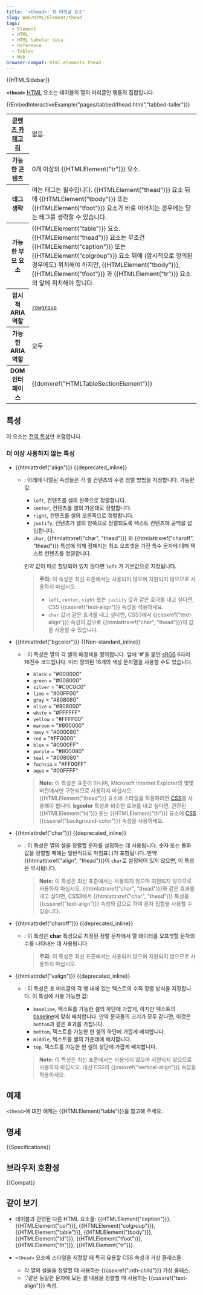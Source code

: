 ```yaml
---
title: '<thead>: 표 머릿글 요소'
slug: Web/HTML/Element/thead
tags:
  - Element
  - HTML
  - HTML tabular data
  - Reference
  - Tables
  - Web
browser-compat: html.elements.thead
---
```


{{HTMLSidebar}}

**`<thead>`** [HTML](/ko/docs/Web/HTML) 요소는 테이블의 열의 머리글인 행들의 집합입니다.

{{EmbedInteractiveExample("pages/tabbed/thead.html","tabbed-taller")}}

<table class="properties">
  <tbody>
    <tr>
      <th scope="row">
        <a href="/ko/docs/Web/Guide/HTML/Content_categories"
          >콘텐츠 카테고리</a
        >
      </th>
      <td>없음.</td>
    </tr>
    <tr>
      <th scope="row">가능한 콘텐츠</th>
      <td>0개 이상의 {{HTMLElement("tr")}} 요소.</td>
    </tr>
    <tr>
      <th scope="row">태그 생략</th>
      <td>
        여는 태그는 필수입니다. {{HTMLElement("thead")}} 요소 뒤에 {{HTMLElement("tbody")}} 또는 {{HTMLElement("tfoot")}} 요소가 바로 이어지는 경우에는 닫는 태그를 생략할 수 있습니다.
      </td>
    </tr>
    <tr>
      <th scope="row">가능한 부모 요소</th>
      <td>
        {{HTMLElement("table")}} 요소. {{HTMLElement("thead")}} 요소는 무조건 {{HTMLElement("caption")}} 또는 {{HTMLElement("colgroup")}} 요소 뒤에 (암시적으로 정의된 경우에도) 위치해야 하지만, {{HTMLElement("tbody")}},
        {{HTMLElement("tfoot")}} 과 {{HTMLElement("tr")}} 요소의 앞에 위치해야 합니다.
      </td>
    </tr>
    <tr>
      <th scope="row">암시적 ARIA 역할</th>
      <td>
        <code
          ><a href="/ko/docs/Web/Accessibility/ARIA/Roles/Rowgroup_Role"
            >rowgroup</a
          ></code
        >
      </td>
    </tr>
    <tr>
      <th scope="row">가능한 ARIA 역할</th>
      <td>모두</td>
    </tr>
    <tr>
      <th scope="row">DOM 인터페이스</th>
      <td>{{domxref("HTMLTableSectionElement")}}</td>
    </tr>
  </tbody>
</table>

## 특성

이 요소는 [전역 특성](/ko/docs/Web/HTML/Global_attributes)만 포함합니다.

### 더 이상 사용하지 않는 특성

- {{htmlattrdef("align")}} {{deprecated_inline}}

  - : 아래에 나열된 속성들은 각 셀 컨텐츠의 수평 정렬 방법을 지정합니다. 가능한 값:

    - `left`, 컨텐츠를 셀의 왼쪽으로 정렬합니다.
    - `center`, 컨텐츠를 셀의 가운데로 정렬합니다.
    - `right`, 컨텐츠를 셀의 오른쪽으로 정렬합니다.
    - `justify`, 컨텐츠가 셀의 양쪽으로 정렬되도록 텍스트 컨텐츠에 공백을 삽입합니다.
    - `char`, {{htmlattrxref("char", "thead")}} 와 {{htmlattrxref("charoff", "thead")}} 특성에 의해 정해지는 최소 오프셋을 가진 특수 문자에 대해 텍스트 컨텐츠를 정렬합니다.

    만약 값이 따로 할당되어 있지 않다면 `left` 가 기본값으로 지정됩니다.

    > **주의:** 이 속성은 최신 표준에서는 사용되지 않으며 지원되지 않으므로 사용하지 마십시오.
    >
    > - `left`, `center`, `right` 또는 `justify` 값과 같은 효과를 내고 싶다면, CSS {{cssxref("text-align")}} 속성을 적용하세요.
    > - `char` 값과 같은 효과를 내고 싶다면, CSS3에서 {{cssxref("text-align")}} 속성의 값으로 {{htmlattrxref("char", "thead")}}의 값을 사용할 수 있습니다.

- {{htmlattrdef("bgcolor")}} {{Non-standard_inline}}

  - : 이 특성은 열의 각 셀의 배경색을 정의합니다. 앞에 '#'을 붙인 [sRGB](https://www.w3.org/Graphics/Color/sRGB) 6자리 16진수 코드입니다. 미리 정의된 16개의 색상 문자열을 사용할 수도 있습니다.

    - `black` = "#000000"
    - `green` = "#008000"
    - `silver` = "#C0C0C0"
    - `lime` = "#00FF00"
    - `gray` = "#808080"
    - `olive` = "#808000"
    - `white` = "#FFFFFF"
    - `yellow` = "#FFFF00"
    - `maroon` = "#800000"
    - `navy` = "#000080"
    - `red` = "#FF0000"
    - `blue` = "#0000FF"
    - `purple` = "#800080"
    - `teal` = "#008080"
    - `fuchsia` = "#FF00FF"
    - `aqua` = "#00FFFF"

    > **Note:** 이 특성은 표준이 아니며, Microsoft Internet Explorer의 몇몇 버전에서만 구현되므로 사용하지 마십시오. {{HTMLElement("thead")}} 요소에 스타일을 적용하려면 [CSS](/ko/docs/Web/CSS)를 사용해야 합니다. **bgcolor** 특성과 비슷한 효과를 내고 싶다면, 관련된 {{HTMLElement("td")}} 또는 {{HTMLElement("th")}} 요소에 [CSS](/ko/docs/Web/CSS) {{cssxref("background-color")}} 속성을 사용하세요.

- {{htmlattrdef("char")}} {{deprecated_inline}}

  - : 이 특성은 열의 셀을 정렬할 문자를 설정하는 데 사용됩니다. 숫자 또는 통화 값을 정렬할 때에는 일반적으로 마침표(.)가 포함됩니다. 만약 {{htmlattrxref("align", "thead")}}이 `char`로 설정되어 있지 않으면, 이 특성은 무시됩니다.

    > **Note:** 이 특성은 최신 표준에서는 사용되지 않으며 지원되지 않으므로 사용하지 마십시오. {{htmlattrxref("char", "thead")}}와 같은 효과를 내고 싶다면, CSS3에서 {{htmlattrxref("char", "thead")}} 특성을 {{cssxref("text-align")}} 속성의 값으로 하여 문자 집합을 사용할 수 있습니다.

- {{htmlattrdef("charoff")}} {{deprecated_inline}}

  - : 이 특성은 **char** 특성으로 지정된 정렬 문자에서 열 데이터를 오프셋할 문자의 수를 나타내는 데 사용됩니다.

    > **주의:** 이 특성은 최신 표준에서는 사용되지 않으며 지원되지 않으므로 사용하지 마십시오.

- {{htmlattrdef("valign")}} {{deprecated_inline}}

  - : 이 특성은 표 머리글의 각 행 내에 있는 텍스트의 수직 정렬 방식을 지정합니다. 이 특성에 사용 가능한 값:

    - `baseline`, 텍스트를 가능한 셀의 하단에 가깝게, 하지만 텍스트의 [baseline](https://en.wikipedia.org/wiki/Baseline_%28typography%29)에 맞춰 배치합니다. 만약 문자들의 크기가 모두 같다면, 이것은 `bottom`과 같은 효과를 가집니다.
    - `bottom`, 텍스트를 가능한 한 셀의 하단에 가깝게 배치합니다.
    - `middle`, 텍스트를 셀의 가운데에 배치합니다.
    - `top`, 텍스트를 가능한 한 셀의 상단에 가깝게 배치합니다.

    > **Note:** 이 특성은 최신 표준에서는 사용되지 않으며 지원되지 않으므로 사용하지 마십시오. 대신 CSS의 {{cssxref("vertical-align")}} 속성을 적용하세요.

## 예제

`<thead>`에 대한 예제는 {{HTMLElement("table")}}을 참고해 주세요.

## 명세

{{Specifications}}

## 브라우저 호환성

{{Compat}}

## 같이 보기

- 테이블과 관련된 다른 HTML 요소들: {{HTMLElement("caption")}}, {{HTMLElement("col")}}, {{HTMLElement("colgroup")}}, {{HTMLElement("table")}}, {{HTMLElement("tbody")}}, {{HTMLElement("td")}}, {{HTMLElement("tfoot")}}, {{HTMLElement("th")}}, {{HTMLElement("tr")}}.
- `<thead>` 요소에 스타일을 지정할 때 특히 유용할 CSS 속성과 가상 클래스들:

  - 각 열의 셀들을 정렬할 때 사용하는 {{cssxref(":nth-child")}} 가상 클래스.
  - '.'같은 동일한 문자에 모든 셀 내용을 정렬할 때 사용하는 {{cssxref("text-align")}} 속성.
